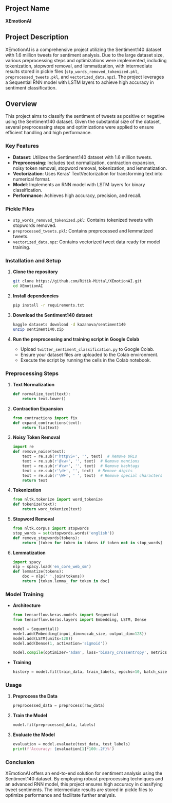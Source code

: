 ## Project Name
**XEmotionAI**

## Project Description
XEmotionAI is a comprehensive project utilizing the Sentiment140 dataset with 1.6 million tweets for sentiment analysis. Due to the large dataset size, various preprocessing steps and optimizations were implemented, including tokenization, stopword removal, and lemmatization, with intermediate results stored in pickle files (`stp_words_removed_tokenized.pkl`, `preprocessed_tweets.pkl`, and `vectorized_data.npz`). The project leverages a Sequential RNN model with LSTM layers to achieve high accuracy in sentiment classification.

## Overview

This project aims to classify the sentiment of tweets as positive or negative using the Sentiment140 dataset. Given the substantial size of the dataset, several preprocessing steps and optimizations were applied to ensure efficient handling and high performance.

### Key Features

- **Dataset**: Utilizes the Sentiment140 dataset with 1.6 million tweets.
- **Preprocessing**: Includes text normalization, contraction expansion, noisy token removal, stopword removal, tokenization, and lemmatization.
- **Vectorization**: Uses Keras' TextVectorization for transforming text into numerical format.
- **Model**: Implements an RNN model with LSTM layers for binary classification.
- **Performance**: Achieves high accuracy, precision, and recall.

### Pickle Files
- `stp_words_removed_tokenized.pkl`: Contains tokenized tweets with stopwords removed.
- `preprocessed_tweets.pkl`: Contains preprocessed and lemmatized tweets.
- `vectorized_data.npz`: Contains vectorized tweet data ready for model training.

### Installation and Setup

1. **Clone the repository**
   ```bash
   git clone https://github.com/Ritik-Mittal/XEmotionAI.git
   cd XEmotionAI
   ```

2. **Install dependencies**
   ```bash
   pip install -r requirements.txt
   ```

3. **Download the Sentiment140 dataset**
   ```bash
   kaggle datasets download -d kazanova/sentiment140
   unzip sentiment140.zip
   ```

4. **Run the preprocessing and training script in Google Colab**
   - Upload `twitter_sentiment_classification.py` to Google Colab.
   - Ensure your dataset files are uploaded to the Colab environment.
   - Execute the script by running the cells in the Colab notebook.

### Preprocessing Steps

1. **Text Normalization**
   ```python
   def normalize_text(text):
       return text.lower()
   ```

2. **Contraction Expansion**
   ```python
   from contractions import fix
   def expand_contractions(text):
       return fix(text)
   ```

3. **Noisy Token Removal**
   ```python
   import re
   def remove_noise(text):
       text = re.sub(r'http\S+', '', text)  # Remove URLs
       text = re.sub(r'@\w+', '', text)  # Remove mentions
       text = re.sub(r'#\w+', '', text)  # Remove hashtags
       text = re.sub(r'\d+', '', text)  # Remove digits
       text = re.sub(r'\W+', ' ', text)  # Remove special characters
       return text
   ```

4. **Tokenization**
   ```python
   from nltk.tokenize import word_tokenize
   def tokenize(text):
       return word_tokenize(text)
   ```

5. **Stopword Removal**
   ```python
   from nltk.corpus import stopwords
   stop_words = set(stopwords.words('english'))
   def remove_stopwords(tokens):
       return [token for token in tokens if token not in stop_words]
   ```

6. **Lemmatization**
   ```python
   import spacy
   nlp = spacy.load('en_core_web_sm')
   def lemmatize(tokens):
       doc = nlp(' '.join(tokens))
       return [token.lemma_ for token in doc]
   ```

### Model Training

- **Architecture**
   ```python
   from tensorflow.keras.models import Sequential
   from tensorflow.keras.layers import Embedding, LSTM, Dense

   model = Sequential()
   model.add(Embedding(input_dim=vocab_size, output_dim=128))
   model.add(LSTM(units=128))
   model.add(Dense(1, activation='sigmoid'))

   model.compile(optimizer='adam', loss='binary_crossentropy', metrics=['accuracy'])
   ```

- **Training**
   ```python
   history = model.fit(train_data, train_labels, epochs=10, batch_size=64, validation_split=0.2)
   ```

### Usage

1. **Preprocess the Data**
   ```python
   preprocessed_data = preprocess(raw_data)
   ```

2. **Train the Model**
   ```python
   model.fit(preprocessed_data, labels)
   ```

3. **Evaluate the Model**
   ```python
   evaluation = model.evaluate(test_data, test_labels)
   print(f'Accuracy: {evaluation[1]*100:.2f}%')
   ```

### Conclusion

XEmotionAI offers an end-to-end solution for sentiment analysis using the Sentiment140 dataset. By employing robust preprocessing techniques and an advanced RNN model, this project ensures high accuracy in classifying tweet sentiments. The intermediate results are stored in pickle files to optimize performance and facilitate further analysis.

